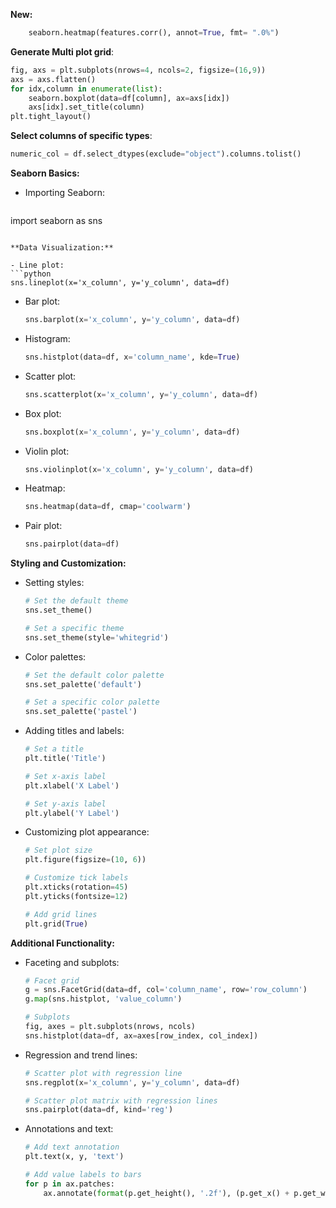 **New:**
```python
	seaborn.heatmap(features.corr(), annot=True, fmt= ".0%")
```
**Generate Multi plot grid**:
```python
fig, axs = plt.subplots(nrows=4, ncols=2, figsize=(16,9))
axs = axs.flatten()
for idx,column in enumerate(list):
	seaborn.boxplot(data=df[column], ax=axs[idx])
	axs[idx].set_title(column)
plt.tight_layout()
```
**Select columns of specific types**:
```python
numeric_col = df.select_dtypes(exclude="object").columns.tolist()
```

**Seaborn Basics:**
- Importing Seaborn:
  ```python
import seaborn as sns
  ```

**Data Visualization:**

- Line plot:
  ```python
  sns.lineplot(x='x_column', y='y_column', data=df)
  ```

- Bar plot:
  ```python
  sns.barplot(x='x_column', y='y_column', data=df)
  ```

- Histogram:
  ```python
  sns.histplot(data=df, x='column_name', kde=True)
  ```

- Scatter plot:
  ```python
  sns.scatterplot(x='x_column', y='y_column', data=df)
  ```

- Box plot:
  ```python
  sns.boxplot(x='x_column', y='y_column', data=df)
  ```

- Violin plot:
  ```python
  sns.violinplot(x='x_column', y='y_column', data=df)
  ```

- Heatmap:
  ```python
  sns.heatmap(data=df, cmap='coolwarm')
  ```

- Pair plot:
  ```python
  sns.pairplot(data=df)
  ```

**Styling and Customization:**

- Setting styles:
  ```python
  # Set the default theme
  sns.set_theme()

  # Set a specific theme
  sns.set_theme(style='whitegrid')
  ```

- Color palettes:
  ```python
  # Set the default color palette
  sns.set_palette('default')

  # Set a specific color palette
  sns.set_palette('pastel')
  ```

- Adding titles and labels:
  ```python
  # Set a title
  plt.title('Title')

  # Set x-axis label
  plt.xlabel('X Label')

  # Set y-axis label
  plt.ylabel('Y Label')
  ```

- Customizing plot appearance:
  ```python
  # Set plot size
  plt.figure(figsize=(10, 6))

  # Customize tick labels
  plt.xticks(rotation=45)
  plt.yticks(fontsize=12)

  # Add grid lines
  plt.grid(True)
  ```

**Additional Functionality:**

- Faceting and subplots:
  ```python
  # Facet grid
  g = sns.FacetGrid(data=df, col='column_name', row='row_column')
  g.map(sns.histplot, 'value_column')

  # Subplots
  fig, axes = plt.subplots(nrows, ncols)
  sns.histplot(data=df, ax=axes[row_index, col_index])
  ```

- Regression and trend lines:
  ```python
  # Scatter plot with regression line
  sns.regplot(x='x_column', y='y_column', data=df)

  # Scatter plot matrix with regression lines
  sns.pairplot(data=df, kind='reg')
  ```

- Annotations and text:
  ```python
  # Add text annotation
  plt.text(x, y, 'text')

  # Add value labels to bars
  for p in ax.patches:
      ax.annotate(format(p.get_height(), '.2f'), (p.get_x() + p.get_width() / 2., p.get_height()), ha = 'center', va = 'center', xytext = (0, 10), textcoords = 'offset points')
  ```

